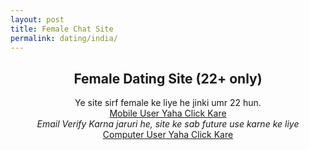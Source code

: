 ```yaml
---
layout: post
title: Female Chat Site  
permalink: dating/india/
---
```

<center>
<div class="jumbotron">
  <h2>Female Dating Site (22+ only)</h2>
 <p> Ye site sirf female ke liye he jinki umr 22 hun. <br/>
  <a class="btn btn-primary btn-lg" href="http://nbeatrk.com/mt/y224x2c484s233t224q2u234/" role="button" rel="nofollow"> Mobile User Yaha Click Kare </a><br/>
    <i>Email Verify Karna jaruri he, site ke sab future use karne ke liye</i><br/>
 <a class="btn btn-primary btn-lg" href="http://cldlr.com/?a=29307&c=90125&s1=" role="button" rel="nofollow"> Computer User Yaha Click Kare </a></p>
 </center>
</div>
